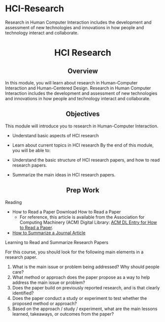 # HCI-Research
Research in Human Computer Interaction includes the development and assessment of new technologies and innovations in how people and technology interact and collaborate.
<h1 align="center">
 HCI Research 
 </h1>  
 <h2 align="center">
Overview
 </h2>  
In this module, you will learn about research in Human-Computer Interaction and Human-Centered Design. Research in Human Computer Interaction includes the development and assessment of new technologies and innovations in how people and technology interact and collaborate.
 <h2 align="center">
Objectives
 </h2>  
This module will introduce you to research in Human-Computer Interaction.

* Understand basic aspects of HCI research
* Learn about current topics in HCI research
By the end of this module, you will be able to:

* Understand the basic structure of HCI research papers, and how to read research papers.
* Summarize the main ideas in HCI research papers.
<h2 align="center">
Prep Work
 </h2>  
Reading

* How to Read a Paper  Download How to Read a Paper 
    * For reference, this article is available from the Association for Computing Machinery (ACM) Digital Library: [ACM DL Entry for How to Read a Paper](https://dl.acm.org/doi/abs/10.1145/1273445.1273458?casa_token=_OfM0aTBNtYAAAAA:pYITuUQjzjagmk7JYmLmYtLROLFTYw8F5KPuvLGWpNoEtWjoaPGNvJJlC31u8ZcDp1-rcy_g8XTN).  
* [How to Summarize a Journal Article](https://www.wikihow.com/Summarize-a-Journal-Article)

Learning to Read and Summarize Research Papers

For this course, you should look for the following main elements in a research paper.

1. What is the main issue or problem being addressed?  Why should people care?
2. What method or approach does the paper propose as a way to help address the main issue or problem?
3. Does the paper build on previously reported research, and is that clearly identified? 
4. Does the paper conduct a study or experiment to test whether the proposed method or approach? 
5. Based on the approach / study / experiment, what are the main lessons learned, takeaways, or outcomes from the paper?
